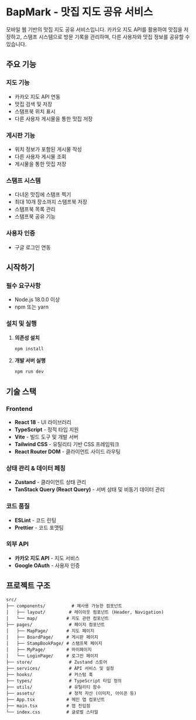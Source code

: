 #  BapMark - 맛집 지도 공유 서비스

모바일 웹 기반의 맛집 지도 공유 서비스입니다. 카카오 지도 API를 활용하여 맛집을 저장하고, 스탬프 시스템으로 방문 기록을 관리하며, 다른 사용자와 맛집 정보를 공유할 수 있습니다.

##  주요 기능

###  지도 기능

- 카카오 지도 API 연동
- 맛집 검색 및 저장
- 스탬프북 위치 표시
- 다른 사용자 게시물을 통한 맛집 저장

###  게시판 기능

- 위치 정보가 포함된 게시물 작성
- 다른 사용자 게시물 조회
- 게시물을 통한 맛집 저장

### 스탬프 시스템

- 다녀온 맛집에 스탬프 찍기
- 최대 10개 장소까지 스탬프북 저장
- 스탬프북 목록 관리
- 스탬프북 공유 기능

###  사용자 인증

- 구글 로그인 연동

##  시작하기

### 필수 요구사항

- Node.js 18.0.0 이상
- npm 또는 yarn

### 설치 및 실행

1. **의존성 설치**

   ```bash
   npm install
   ```

2. **개발 서버 실행**

   ```bash
   npm run dev
   ```

##  기술 스택

### Frontend

- **React 18** - UI 라이브러리
- **TypeScript** - 정적 타입 지원
- **Vite** - 빌드 도구 및 개발 서버
- **Tailwind CSS** - 유틸리티 기반 CSS 프레임워크
- **React Router DOM** - 클라이언트 사이드 라우팅

### 상태 관리 & 데이터 페칭

- **Zustand** - 클라이언트 상태 관리
- **TanStack Query (React Query)** - 서버 상태 및 비동기 데이터 관리

### 코드 품질

- **ESLint** - 코드 린팅
- **Prettier** - 코드 포맷팅

### 외부 API

- **카카오 지도 API** - 지도 서비스
- **Google OAuth** - 사용자 인증

##  프로젝트 구조

```
src/
├── components/          # 재사용 가능한 컴포넌트
│   ├── layout/         # 레이아웃 컴포넌트 (Header, Navigation)
│   └── map/           # 지도 관련 컴포넌트
├── pages/              # 페이지 컴포넌트
│   ├── MapPage/       # 지도 페이지
│   ├── BoardPage/     # 게시판 페이지
│   ├── StampBookPage/ # 스탬프북 페이지
│   ├── MyPage/        # 마이페이지
│   └── LoginPage/     # 로그인 페이지
├── store/              # Zustand 스토어
├── services/           # API 서비스 및 설정
├── hooks/              # 커스텀 훅
├── types/              # TypeScript 타입 정의
├── utils/              # 유틸리티 함수
├── assets/             # 정적 자산 (이미지, 아이콘 등)
├── App.tsx            # 메인 앱 컴포넌트
├── main.tsx           # 앱 진입점
└── index.css          # 글로벌 스타일
```
